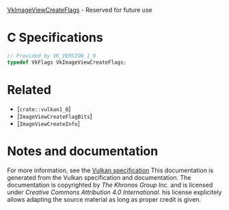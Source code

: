 [VkImageViewCreateFlags](https://www.khronos.org/registry/vulkan/specs/1.3-extensions/man/html/VkImageViewCreateFlags.html) - Reserved for future use

# C Specifications
```c
// Provided by VK_VERSION_1_0
typedef VkFlags VkImageViewCreateFlags;
```

# Related
- [`crate::vulkan1_0`]
- [`ImageViewCreateFlagBits`]
- [`ImageViewCreateInfo`]

# Notes and documentation
For more information, see the [Vulkan specification](https://www.khronos.org/registry/vulkan/specs/1.3-extensions/html/vkspec.html)
This documentation is generated from the Vulkan specification and documentation.
The documentation is copyrighted by *The Khronos Group Inc.* and is licensed under *Creative Commons Attribution 4.0 International*.
his license explicitely allows adapting the source material as long as proper credit is given.
        